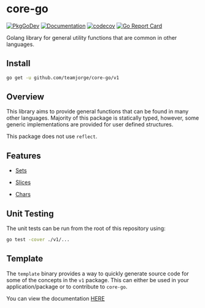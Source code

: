 # core-go

[![PkgGoDev](https://pkg.go.dev/badge/github.com/teamjorge/core-go)](https://pkg.go.dev/github.com/teamjorge/core-go) [![Documentation](https://godoc.org/github.com/teamjorge/core-go/v1?status.svg)](https://godoc.org/github.com/teamjorge/core-go/v1) [![codecov](https://codecov.io/gh/teamjorge/core-go/branch/main/graph/badge.svg?token=08QVKSEPXT)](https://codecov.io/gh/teamjorge/core-go) [![Go Report Card](https://goreportcard.com/badge/github.com/teamjorge/core-go/v1)](https://goreportcard.com/report/github.com/teamjorge/core-go/v1)

Golang library for general utility functions that are common in other languages.

## Install

```bash
go get -u github.com/teamjorge/core-go/v1
```

## Overview

This library aims to provide general functions that can be found in many other languages. Majority of this package is statically typed, however, some generic implementations are provided for user defined structures.

This package does not use `reflect`.

## Features

* [Sets](./docs/Sets.md)

* [Slices](./docs/Slices.md)

* [Chars](./docs/Chars.md)

## Unit Testing

The unit tests can be run from the root of this repository using:

```bash
go test -cover ./v1/...
```

## Template

The `template` binary provides a way to quickly generate source code for some of the concepts in the `v1` package. This can either be used in your application/package or to contribute to `core-go`.

You can view the documentation [HERE](./template/README.md)
